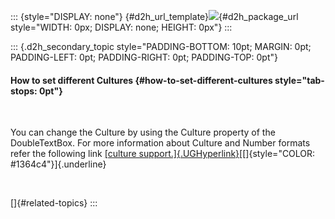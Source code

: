 ::: {style="DISPLAY: none"}
[](ms-xhelp:///?Id=d2h_url_template){#d2h_url_template}![](!package_url!){#d2h_package_url style="WIDTH: 0px; DISPLAY: none; HEIGHT: 0px"}
:::

::: {.d2h_secondary_topic style="PADDING-BOTTOM: 10pt; MARGIN: 0pt; PADDING-LEFT: 0pt; PADDING-RIGHT: 0pt; PADDING-TOP: 0pt"}
#### How to set different Cultures {#how-to-set-different-cultures style="tab-stops: 0pt"}

 

You can change the Culture by using the Culture property of the DoubleTextBox. For more information about Culture and Number formats refer the following link [[culture support.]{.UGHyperlink}](ms-xhelp:///?Id=e790ccb5-2590-411f-96de-a90a2aae9389)[[]{style="COLOR: #1364c4"}]{.underline}

 

[]{#related-topics}
:::
